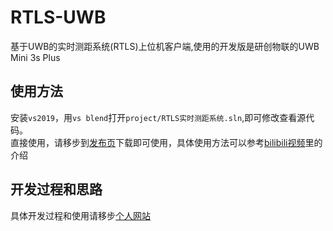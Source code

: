 # RTLS-UWB
基于UWB的实时测距系统(RTLS)上位机客户端,使用的开发版是研创物联的UWB Mini 3s Plus

## 使用方法
安装`vs2019`，用`vs blend`打开`project/RTLS实时测距系统.sln`,即可修改查看源代码。<br>
直接使用，请移步到[发布页](https://github.com/cs3cx4g/RTLS-UWB/releases)下载即可使用，具体使用方法可以参考[bilibili视频](https://www.bilibili.com/video/BV1V7411k7Pb/)里的介绍

## 开发过程和思路
具体开发过程和使用请移步[个人网站](https://www.cs3cx4g.cn/2020/01/23/%E5%9F%BA%E4%BA%8EUWB%E7%9A%84%E5%AE%A4%E5%86%85%E4%B8%89%E7%BB%B4%E5%AE%9A%E4%BD%8D/)